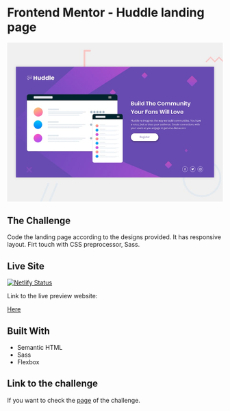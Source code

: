 # Frontend Mentor - Huddle landing page

![Design preview for the Huddle landing page with single introductory section](./design/desktop-preview.jpg)

## The Challenge

Code the landing page according to the designs provided. It has responsive layout. Firt touch with CSS preprocessor, Sass.

## Live Site 

[![Netlify Status](https://api.netlify.com/api/v1/badges/d9635c43-5f78-4c37-bcf4-3b189b1f18b9/deploy-status)](https://app.netlify.com/sites/flamboyant-spence-2f6a16/deploys)

Link to the live preview website:

[Here](https://flamboyant-spence-2f6a16.netlify.app/)

## Built With

- Semantic HTML
- Sass
- Flexbox

## Link to the challenge

If you want to check the [page](https://www.frontendmentor.io/challenges/huddle-landing-page-with-a-single-introductory-section-B_2Wvxgi0) of the challenge.
